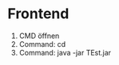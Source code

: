 # Frontend

1. CMD öffnen
2. Command: cd <Speicherort der jarfile>
3. Command: java -jar TEst.jar
 
